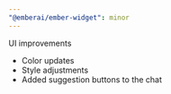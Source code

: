 ```yaml
---
"@emberai/ember-widget": minor
---
```

UI improvements
- Color updates
- Style adjustments
- Added suggestion buttons to the chat
